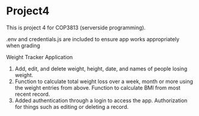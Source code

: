 # Project4

This is project 4 for COP3813 (serverside programming).

.env and credentials.js are included to ensure app works appropriately when grading

Weight Tracker Application
1) Add, edit, and delete weight, height, date, and names of people losing weight.
2) Function to calculate total weight loss over a week, month or more using the weight entries from above.
   Function to calculate BMI from most recent record.
3) Added authentication through a login to access the app.
   Authorization for things such as editing or deleting a record.